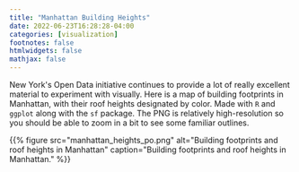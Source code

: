 ```yaml
---
title: "Manhattan Building Heights"
date: 2022-06-23T16:28:28-04:00
categories: [visualization]
footnotes: false
htmlwidgets: false
mathjax: false
---
```



New York's Open Data initiative continues to provide a lot of really excellent material to experiment with visually. Here is a map of building footprints in Manhattan, with their roof heights designated by color. Made with `R` and `ggplot` along with the `sf` package. The PNG is relatively high-resolution so you should be able to zoom in a bit to see some familiar outlines.

{{% figure src="manhattan_heights_po.png" alt="Building footprints and roof heights in Manhattan" caption="Building footprints and roof heights in Manhattan." %}}


